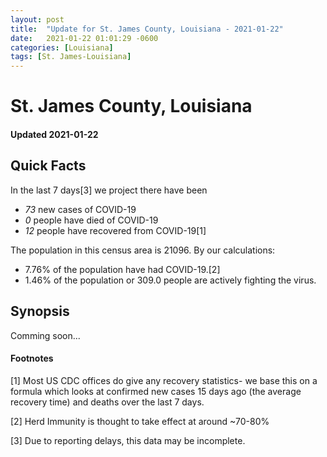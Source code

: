 ```yaml
---
layout: post
title:  "Update for St. James County, Louisiana - 2021-01-22"
date:   2021-01-22 01:01:29 -0600
categories: [Louisiana]
tags: [St. James-Louisiana]
---
```


# St. James County, Louisiana
#### Updated 2021-01-22

## Quick Facts

In the last 7 days[3] we project there have been
- *73* new cases of COVID-19
- *0* people have died of COVID-19
- *12* people have recovered from COVID-19[1]

The population in this census area is 21096. By our calculations:
- 7.76% of the population have had COVID-19.[2]
- 1.46% of the population or 309.0 people are actively fighting the virus.

## Synopsis

Comming soon...


#### Footnotes

[1] Most US CDC offices do give any recovery statistics- we base this on a formula which looks at confirmed new cases
15 days ago (the average recovery time) and deaths over the last 7 days.

[2] Herd Immunity is thought to take effect at around ~70-80%

[3] Due to reporting delays, this data may be incomplete.
 
    
